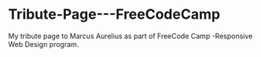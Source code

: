 # Tribute-Page---FreeCodeCamp
My tribute page to Marcus Aurelius as part of FreeCode Camp -Responsive Web Design program.
